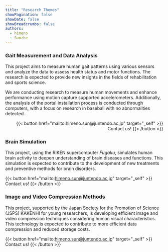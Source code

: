 ```yaml
---
title: "Research Themes"
showPagination: false
showDate: false
showBreadcrumbs: false
authors:
  - himeno
  - Sunzhe
---
```

<!-- ## Sports Fluid Dynamics Laboratory
## Computational Bioengineering Laboratory -->
### Gait Measurement and Data Analysis
This project aims to measure human gait patterns using various sensors and analyze the data to assess health status and motor functions. The research is expected to provide new insights in the fields of rehabilitation and sports science.

We are conducting research to measure human movements and enhance performance using motion capture supported accelerometers. Additionally, the analysis of the portal installation process is conducted through computers, with a focus on research in baseball with no abnormalities detected.
<div style="text-align: right">
{{< button href="mailto:himeno.sun@juntendo.ac.jp" target="_self" >}}
Contact us!
{{< /button >}}
</div>

### Brain Simulation
This project, using the RIKEN supercomputer *Fugaku*, simulates human brain activity to deepen understanding of brain diseases and functions. This simulation is expected to contribute to the development of new treatments and preventive methods for brain disorders.

{{< button href="mailto:himeno.sun@juntendo.ac.jp" target="_self" >}}
Contact us!
{{< /button >}}

### Image and Video Compression Methods
This project, supported by the Japan Society for the Promotion of Science (JSPS) KAKENHI for young researchers, is developing efficient image and video compression techniques considering human visual characteristics. This technology is expected to contribute to more efficient data compression and reduced storage costs.

{{< button href="mailto:himeno.sun@juntendo.ac.jp" target="_self" >}}
Contact us!
{{< /button >}}